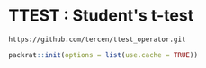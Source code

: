 # TTEST : Student's t-test

```
https://github.com/tercen/ttest_operator.git
```

```R
packrat::init(options = list(use.cache = TRUE))
```

